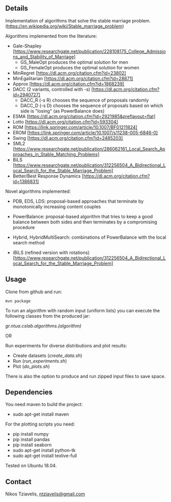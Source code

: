 Details
-------
Implementation of algorithms that solve the stable marriage problem. 
(https://en.wikipedia.org/wiki/Stable_marriage_problem)

Algorithms implemented from the literature:
* Gale-Shapley [https://www.researchgate.net/publication/228108175_College_Admissions_and_Stability_of_Marriage]
	* GS_MaleOpt produces the optimal solution for men
	* GS_FemaleOpt produces the optimal solution for women
* MinRegret [https://dl.acm.org/citation.cfm?id=23802]
* MinEgalitarian [https://dl.acm.org/citation.cfm?id=28871]
* Approx [https://dl.acm.org/citation.cfm?id=1868239]
* DACC (2 variants, controlled with -s)  [https://dl.acm.org/citation.cfm?id=2940727]
	* DACC_R (-s R) chooses the sequence of proposals randomly
	* DACC_D (-s D) chooses the sequence of proposals based on which side is "losing" (as PowerBalance does)
* ESMA [https://dl.acm.org/citation.cfm?id=2921985&preflayout=flat]
* Lotto [https://dl.acm.org/citation.cfm?id=593304]
* ROM [https://link.springer.com/article/10.1007/BF01211824]
* EROM [https://link.springer.com/article/10.1007/s11238-005-6846-0]
* Swing [https://dl.acm.org/citation.cfm?id=2485203]
* SML2 [https://www.researchgate.net/publication/286062161_Local_Search_Approaches_in_Stable_Matching_Problems]
* BiLS [https://www.researchgate.net/publication/312256504_A_Bidirectional_Local_Search_for_the_Stable_Marriage_Problem]
* Better/Best Response Dynamics [https://dl.acm.org/citation.cfm?id=1386831]

Novel algorithms implemented:
* PDB, EDS, LDS: proposal-based approaches that terminate by monotonically increasing content couples
* PowerBalance: proposal-based algorithm that tries to keep a good balance between both sides and then terminates by a compromising procedure
* Hybrid, HybridMultiSearch: combinations of PowerBalance with the local search method

* iBiLS (refined version with rotations) [https://www.researchgate.net/publication/312256504_A_Bidirectional_Local_Search_for_the_Stable_Marriage_Problem]

Usage
-----
Clone from github and run:
```
mvn package
```
To run an algorithm with random input (uniform lists) you can execute the following classes from the produced jar:

*gr.ntua.cslab.algorithms.(algorithm)*

OR

Run experiments for diverse distributions and plot results:
* Create datasets (*create_data.sh*)
* Run (*run_experiments.sh*)
* Plot (*do_plots.sh*)

There is also the option to produce and run zipped input files to save space.

Dependencies
-----
You need maven to build the project:
* sudo apt-get install maven

For the plotting scripts you need:

* pip install numpy
* pip install pandas
* pip install seaborn
* sudo apt-get install python-tk
* sudo apt-get install texlive-full

Tested on Ubuntu 18.04.

Contact
-------
Nikos Tziavelis, ntziavelis@gmail.com
